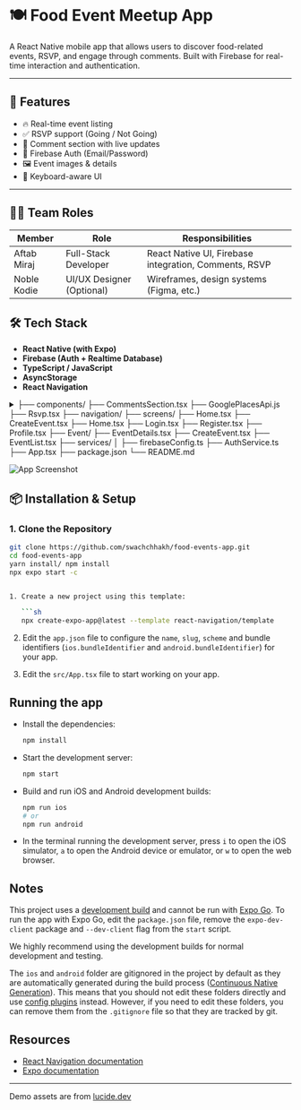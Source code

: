 # 🍽️ Food Event Meetup App

A React Native mobile app that allows users to discover food-related events, RSVP, and engage through comments. Built with Firebase for real-time interaction and authentication.

---

## 🚀 Features

- 🔥 Real-time event listing
- ✅ RSVP support (Going / Not Going)
- 💬 Comment section with live updates
- 🔐 Firebase Auth (Email/Password)
- 🖼️ Event images & details
- 📱 Keyboard-aware UI

---

## 👨‍💻 Team Roles

| Member         | Role                       | Responsibilities                              |
|----------------|----------------------------|-----------------------------------------------|
| Aftab Miraj    | Full-Stack Developer       | React Native UI, Firebase integration, Comments, RSVP |
| Noble Kodie   | UI/UX Designer (Optional)  | Wireframes, design systems (Figma, etc.)       |



## 🛠️ Tech Stack

- **React Native (with Expo)**
- **Firebase (Auth + Realtime Database)**
- **TypeScript / JavaScript**
- **AsyncStorage**
- **React Navigation**

<details>
   <summary>
   ├── components/
   ├── CommentsSection.tsx
   ├── GooglePlacesApi.js
   ├── Rsvp.tsx
├── navigation/
    ├── screens/
     ├── Home.tsx
     ├── CreateEvent.tsx
     ├── Home.tsx
     ├── Login.tsx
     ├── Register.tsx
     ├── Profile.tsx
     ├── Event/
        ├── EventDetails.tsx
        ├── CreateEvent.tsx
        ├── EventList.tsx     
├── services/
│   ├── firebaseConfig.ts
    ├── AuthService.ts
├── App.tsx
├── package.json
└── README.md
</summary>
</details>


![App Screenshot]([https://raw.githubusercontent.com/your-username/your-repo-name/main/screenshot.png](https://github.com/swachchhakh/food-events-app/blob/main/1.jpeg))

## 📦 Installation & Setup

### 1. Clone the Repository
```bash
git clone https://github.com/swachchhakh/food-events-app.git
cd food-events-app
yarn install/ npm install
npx expo start -c


1. Create a new project using this template:

   ```sh
   npx create-expo-app@latest --template react-navigation/template
   ```

2. Edit the `app.json` file to configure the `name`, `slug`, `scheme` and bundle identifiers (`ios.bundleIdentifier` and `android.bundleIdentifier`) for your app.

3. Edit the `src/App.tsx` file to start working on your app.

## Running the app

- Install the dependencies:

  ```sh
  npm install
  ```

- Start the development server:

  ```sh
  npm start
  ```

- Build and run iOS and Android development builds:

  ```sh
  npm run ios
  # or
  npm run android
  ```

- In the terminal running the development server, press `i` to open the iOS simulator, `a` to open the Android device or emulator, or `w` to open the web browser.

## Notes

This project uses a [development build](https://docs.expo.dev/develop/development-builds/introduction/) and cannot be run with [Expo Go](https://expo.dev/go). To run the app with Expo Go, edit the `package.json` file, remove the `expo-dev-client` package and `--dev-client` flag from the `start` script.

We highly recommend using the development builds for normal development and testing.

The `ios` and `android` folder are gitignored in the project by default as they are automatically generated during the build process ([Continuous Native Generation](https://docs.expo.dev/workflow/continuous-native-generation/)). This means that you should not edit these folders directly and use [config plugins](https://docs.expo.dev/config-plugins/) instead. However, if you need to edit these folders, you can remove them from the `.gitignore` file so that they are tracked by git.

## Resources

- [React Navigation documentation](https://reactnavigation.org/)
- [Expo documentation](https://docs.expo.dev/)

---

Demo assets are from [lucide.dev](https://lucide.dev/)
